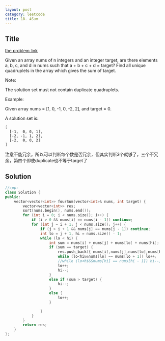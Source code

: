 ```yaml
---
layout: post
category: leetcode
title: 18. 4Sum
---
```

## Title
[the problem link](https://leetcode.com/problems/4sum/description/)

Given an array nums of n integers and an integer target, are there elements a, b, c, and d in nums such that a + b + c + d = target? Find all unique quadruplets in the array which gives the sum of target.

Note:

The solution set must not contain duplicate quadruplets.

Example:

Given array nums = [1, 0, -1, 0, -2, 2], and target = 0.

A solution set is:

	[
	  [-1,  0, 0, 1],
	  [-2, -1, 1, 2],
	  [-2,  0, 0, 2]
	]

注意不能冗余，所以可以判断每个数是否冗余，但其实判断3个就够了，三个不冗余，第四个即使duplicate也不等于target了

## Solution
```c++
//cpp:
class Solution {
public:
	vector<vector<int>> fourSum(vector<int>& nums, int target) {
		vector<vector<int>> res;
		sort(nums.begin(), nums.end());
		for (int i = 0; i < nums.size(); i++) {
			if (i > 0 && nums[i] == nums[i - 1]) continue;
			for (int j = i + 1; j < nums.size(); j++) {
				if (j > i + 1 && nums[j] == nums[j - 1]) continue;
				int lo = j + 1, hi = nums.size() - 1;
				while (lo < hi) {
					int sum = nums[i] + nums[j] + nums[lo] + nums[hi];
					if (sum == target) {
						res.push_back({ nums[i],nums[j],nums[lo],nums[hi] });
						while (lo<hi&&nums[lo] == nums[lo + 1]) lo++;
						//while (lo<hi&&nums[hi] == nums[hi - 1]) hi--;
						lo++;
						hi--;
					}
					else if (sum > target) {
						hi--;
					}
					else {
						lo++;
					}

				}
			}
		}
		return res;
	}
};
```
